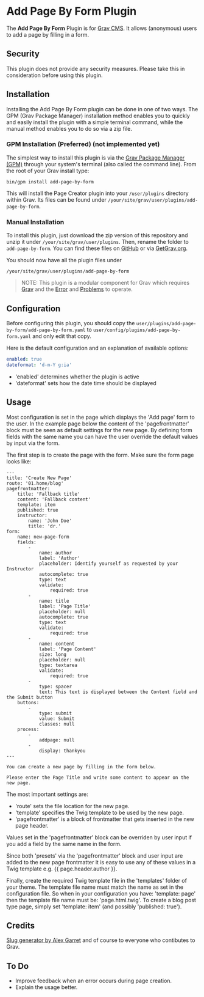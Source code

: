 # Add Page By Form Plugin

The **Add Page By Form** Plugin is for [Grav CMS](http://github.com/getgrav/grav). It allows (anonymous) users to add a page by filling in a form.

## Security

This plugin does not provide any security measures. Please take this in consideration before using this plugin.

## Installation

Installing the Add Page By Form plugin can be done in one of two ways. The GPM (Grav Package Manager) installation method enables you to quickly and easily install the plugin with a simple terminal command, while the manual method enables you to do so via a zip file.

### GPM Installation (Preferred) (not implemented yet)

The simplest way to install this plugin is via the [Grav Package Manager (GPM)](http://learn.getgrav.org/advanced/grav-gpm) through your system's terminal (also called the command line).  From the root of your Grav install type:

    bin/gpm install add-page-by-form

This will install the Page Creator plugin into your `/user/plugins` directory within Grav. Its files can be found under `/your/site/grav/user/plugins/add-page-by-form`.

### Manual Installation

To install this plugin, just download the zip version of this repository and unzip it under `/your/site/grav/user/plugins`. Then, rename the folder to `add-page-by-form`. You can find these files on [GitHub](https://github.com/bleutzinn/grav-plugin-add-page-by-form) or via [GetGrav.org](http://getgrav.org/downloads/plugins#extras).

You should now have all the plugin files under

    /your/site/grav/user/plugins/add-page-by-form
	
> NOTE: This plugin is a modular component for Grav which requires [Grav](http://github.com/getgrav/grav) and the [Error](https://github.com/getgrav/grav-plugin-error) and [Problems](https://github.com/getgrav/grav-plugin-problems) to operate.

## Configuration

Before configuring this plugin, you should copy the `user/plugins/add-page-by-form/add-page-by-form.yaml` to `user/config/plugins/add-page-by-form.yaml` and only edit that copy.

Here is the default configuration and an explanation of available options:

```yaml
enabled: true
dateformat: 'd-m-Y g:ia'
```
- 'enabled' determines whether the plugin is active
- 'dateformat' sets how the date time should be displayed

## Usage

Most configuration is set in the page which displays the 'Add page' form to the user. In the example page below the content of the 'pagefrontmatter' block must be seen as default settings for the new page. By defining form fields with the same name you can have the user override the default values by input via the form.  

The first step is to create the page with the form. Make sure the form page looks like:
```
---
title: 'Create New Page'
route: '01.home/blog'
pagefrontmatter:
    title: 'Fallback title'
    content: 'Fallback content'
    template: item
    published: true
    instructor:
        name: 'John Doe'
        title: 'dr.'
form:
    name: new-page-form
    fields:
        -
            name: author
            label: 'Author'
            placeholder: Identify yourself as requested by your Instructor
            autocomplete: true
            type: text
            validate:
                required: true
        -
            name: title
            label: 'Page Title'
            placeholder: null
            autocomplete: true
            type: text
            validate:
                required: true
        -
            name: content
            label: 'Page Content'
            size: long
            placeholder: null
            type: textarea
            validate:
                required: true
        -
            type: spacer
            text: This text is displayed between the Content field and the Submit button
    buttons:
        -
            type: submit
            value: Submit
            classes: null
    process:
        -
            addpage: null
        -
            display: thankyou
---

You can create a new page by filling in the form below.

Please enter the Page Title and write some content to appear on the new page.
```

The most important settings are:

- 'route' sets the file location for the new page.
- 'template' specifies the Twig template to be used by the new page.
- 'pagefrontmatter' is a block of frontmatter that gets inserted in the new page header.

Values set in the 'pagefrontmatter' block can be overriden by user input if you add a field by the same name in the form.

Since both 'presets' via the 'pagefrontmatter' block and user input are added to the new page frontmatter it is easy to use any of these values in a Twig template e.g. {{ page.header.author }}.

Finally, create the required Twig template file in the 'templates' folder of your theme. The template file name must match the name as set in the configuration file. So when in your configuration you have: 'template: page' then the template file name must be: 'page.html.twig'.
To create a blog post type page, simply set 'template: item' (and possibly 'published: true').

## Credits

[Slug generator by Alex Garret](http://codereview.stackexchange.com/questions/44335/slug-url-generator) and of course to everyone who contibutes to Grav.

## To Do

- Improve feedback when an error occurs during page creation.
- Explain the usage better.

